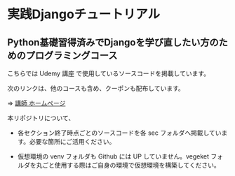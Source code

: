 # 実践Djangoチュートリアル
## Python基礎習得済みでDjangoを学び直したい方のためのプログラミングコース

こちらでは Udemy 講座 で使用しているソースコードを掲載しています。

  <!--[実践Djangoチュートリアル | Python基礎習得済みでDjangoを学び直したい方のためのプログラミングコース](https://www.udemy.com/course/ja-django-tutorial/learn/lecture/31931822?couponCode=9C7B4E4412F3A7D293AF)-->

次のリンクは、他のコースも含め、クーポンも配布しています。

=> [講師 ホームページ](https://takux.one)

本リポジトリについて、

- 各セクション終了時点ごとのソースコードを各 sec フォルダへ掲載しています。必要な箇所にご活用ください。

- 仮想環境の venv フォルダも Github には UP していません。vegeket フォルダを丸ごと使用する際はご自身の環境で仮想環境を構築してください。
